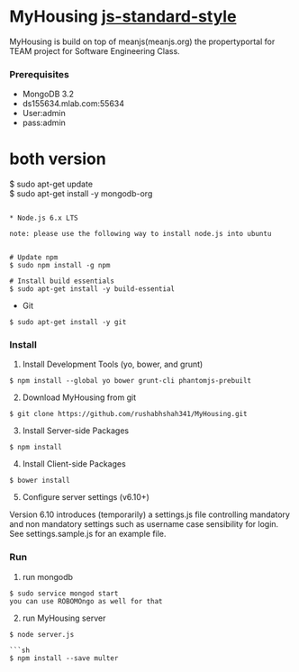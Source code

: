 # MyHousing [js-standard-style](https://meanjs.org/?style=flat)

MyHousing is build on top of meanjs(meanjs.org) the propertyportal for TEAM project for Software Engineering Class.


### Prerequisites ###

* MongoDB 3.2  
* ds155634.mlab.com:55634  
* User:admin  
* pass:admin  


# both version
$ sudo apt-get update  
$ sudo apt-get install -y mongodb-org  
```

* Node.js 6.x LTS

note: please use the following way to install node.js into ubuntu  


# Update npm
$ sudo npm install -g npm

# Install build essentials
$ sudo apt-get install -y build-essential

```
* Git

```shell
$ sudo apt-get install -y git
```

### Install ###

1. Install Development Tools (yo, bower, and grunt)
```shell
$ npm install --global yo bower grunt-cli phantomjs-prebuilt
```

2. Download MyHousing from git  
```shell
$ git clone https://github.com/rushabhshah341/MyHousing.git
```

3. Install Server-side Packages
```shell
$ npm install
```

4. Install Client-side Packages  
```shell
$ bower install
```
5. Configure server settings (v6.10+)

  Version 6.10 introduces (temporarily) a settings.js file controlling mandatory and non mandatory settings such as username case sensibility for login. See settings.sample.js for an example file. 

### Run ###

1. run mongodb
```shell
$ sudo service mongod start
you can use ROBOMOngo as well for that
```

2. run MyHousing server  
```shell
$ node server.js

```sh
$ npm install --save multer
```


